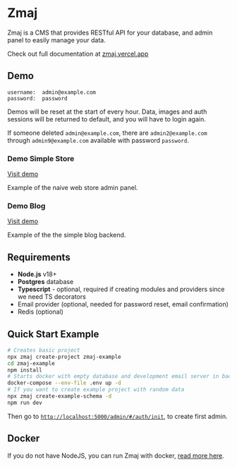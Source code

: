 # Zmaj

Zmaj is a CMS that provides RESTful API for your database, and admin panel to easily manage your data.

Check out full documentation at [zmaj.vercel.app](https://zmaj.vercel.app)

## Demo

```
username:  admin@example.com
password:  password
```

Demos will be reset at the start of every hour. Data, images and auth sessions will be returned to default,
and you will have to login again.

If someone deleted `admin@example.com`,
there are `admin2@example.com` through `admin9@example.com` available with password `password`.

### Demo Simple Store

[Visit demo](https://demo-store.aleksandarstanisic.com)

Example of the naive web store admin panel.

### Demo Blog

[Visit demo](https://demo-blog.aleksandarstanisic.com)

Example of the the simple blog backend.

## Requirements

- **Node.js** v18+
- **Postgres** database
- **Typescript** - optional, required if creating modules and providers since we need TS decorators
- Email provider (optional, needed for password reset, email confirmation)
- Redis (optional)

## Quick Start Example

```bash
# Creates basic project
npx zmaj create-project zmaj-example
cd zmaj-example
npm install
# Starts docker with empty database and development email server in background
docker-compose --env-file .env up -d
# If you want to create example project with random data
npx zmaj create-example-schema -d
npm run dev
```

Then go to [`http://localhost:5000/admin/#/auth/init`](http://localhost:5000/admin/#/auth/init), to create first admin.

## Docker

If you do not have NodeJS, you can run Zmaj with docker, [read more here](https://zmaj.vercel.app/docs/installation/using-docker).
